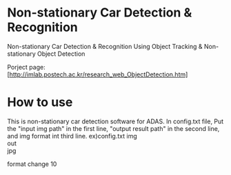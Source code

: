 # Non-stationary Car Detection & Recognition
Non-stationary Car Detection & Recognition
Using Object Tracking & Non-stationary Object Detection

Porject page: [http://imlab.postech.ac.kr/research_web_ObjectDetection.htm]

# How to use

This is non-stationary car detection software for ADAS.
In config.txt file,
Put the "input img path" in the first line,
"output result path" in the second line,
and img format int third line.
ex)config.txt
img\
out\
jpg


format change 10
